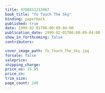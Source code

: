 ```yaml
---
title: 9780811213967
book_title: "To Touch The Sky"
binding: paperback
published: true
date: 1999-02-01T06:00:09-04:00
publication_date: 1999-02-01T06:00:09-04:00
show_in_forthcoming: false
contributors:

cover_image_path: To_Touch_The_Sky.jpg
forsale: false
saleprice:
shipping_charge:
price_us: 15.95
price_cn:
trim_size:
page_count: 240
---
```


